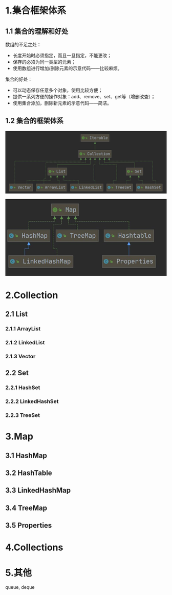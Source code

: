 # 1.集合框架体系



## 1.1 集合的理解和好处

数组的不足之处：

- 长度开始时必须指定，而且一旦指定，不能更改；
- 保存的必须为同一类型的元素；
- 使用数组进行增加/删除元素的示意代码——比较麻烦。

集合的好处：

- 可以动态保存任意多个对象，使用比较方便；
- 提供一系列方便的操作对象：add、remove、set、get等（增删改查）；
- 使用集合添加，删除新元素的示意代码——简洁。

## 1.2 集合的框架体系

![collection框架](.\img\collection框架.jpg)

![Map框架](.\img\Map框架.jpg)

# 2.Collection





## 2.1 List

### 2.1.1  ArrayList



### 2.1.2 LinkedList



### 2.1.3 Vector





## 2.2 Set



### 2.2.1 HashSet



### 2.2.2 LinkedHashSet



### 2.2.3 TreeSet



# 3.Map



## 3.1 HashMap



## 3.2 HashTable



## 3.3 LinkedHashMap



## 3.4 TreeMap



## 3.5 Properties



# 4.Collections





# 5.其他

queue, deque

